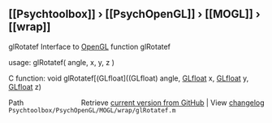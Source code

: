 ## [[Psychtoolbox]] &#8250; [[PsychOpenGL]] &#8250; [[MOGL]] &#8250; [[wrap]]

glRotatef  Interface to [OpenGL](OpenGL) function glRotatef  
  
usage:  glRotatef( angle, x, y, z )  
  
C function:  void glRotatef[(GLfloat]((GLfloat) angle, [GLfloat](GLfloat) x, [GLfloat](GLfloat) y, [GLfloat](GLfloat) z)  




<div class="code_header" style="text-align:right;">
  <span style="float:left;">Path&nbsp;&nbsp;</span> <span class="counter">Retrieve <a href=
  "https://raw.github.com/Psychtoolbox-3/Psychtoolbox-3/beta/Psychtoolbox/PsychOpenGL/MOGL/wrap/glRotatef.m">current version from GitHub</a> | View <a href=
  "https://github.com/Psychtoolbox-3/Psychtoolbox-3/commits/beta/Psychtoolbox/PsychOpenGL/MOGL/wrap/glRotatef.m">changelog</a></span>
</div>
<div class="code">
  <code>Psychtoolbox/PsychOpenGL/MOGL/wrap/glRotatef.m</code>
</div>

